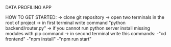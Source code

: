 DATA PROFILING APP

HOW TO GET STARTED:
 -> clone git repository
 -> open two terminals in the root of project
 -> in first terminal write command "python backend/router.py"
 -> if you cannot run python server install missing modules with pip command
 -> in second terminal write this commands:
    -"cd frontend"
    -"npm install"
    -"npm run start"
